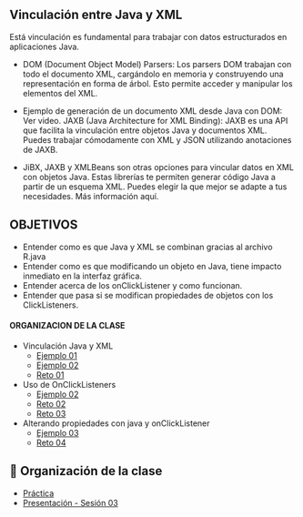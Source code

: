 ## Vinculación entre Java y XML 

Está vinculación es fundamental para trabajar con datos estructurados en aplicaciones Java. 

* DOM (Document Object Model) Parsers:
Los parsers DOM trabajan con todo el documento XML, cargándolo en memoria y construyendo una representación en forma de árbol. Esto permite acceder y manipular los elementos del XML.
* Ejemplo de generación de un documento XML desde Java con DOM: Ver video.
JAXB (Java Architecture for XML Binding):
JAXB es una API que facilita la vinculación entre objetos Java y documentos XML. Puedes trabajar cómodamente con XML y JSON utilizando anotaciones de JAXB.

* JiBX, JAXB y XMLBeans son otras opciones para vincular datos en XML con objetos Java. Estas librerías te permiten generar código Java a partir de un esquema XML. Puedes elegir la que mejor se adapte a tus necesidades. Más información aquí.


## OBJETIVOS 
 - Entender como es que Java y XML se combinan gracias al archivo R.java
 - Entender como es que modificando un objeto en Java, tiene impacto inmediato en la interfaz gráfica. 
 - Entender acerca de los onClickListener y como funcionan. 
 - Entender que pasa si se modifican propiedades de objetos con los ClickListeners. 

#### ORGANIZACION DE LA CLASE 
- Vinculación Java y XML
	- [Ejemplo 01](Ejemplo-01)
	- [Ejemplo 02](Ejemplo-02)
	- [Reto 01](Reto-01)
- Uso de OnClickListeners
	- [Ejemplo 02](Ejemplo-02)
	- [Reto 02](Reto-02)
	- [Reto 03](Reto-03)
- Alterando propiedades con java y onClickListener	
	- [Ejemplo 03](Ejemplo-03)
	- [Reto 04](Reto-04)


## 📝 Organización de la clase

- [Práctica](Practica-06)
- [Presentación - Sesión 03](presentacion/Sesion-03.pptx)